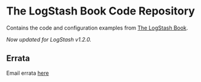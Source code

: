 # The LogStash Book Code Repository

Contains the code and configuration examples from [The LogStash
Book](http://www.logstashbook.com).

*Now updated for LogStash v1.2.0.*

## Errata

Email errata [here](mailto:james+lserrata@lovedthanlost.net)

